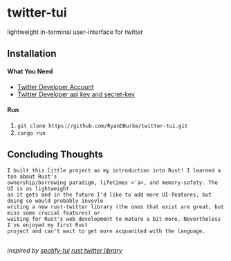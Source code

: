 # twitter-tui

lightweight in-terminal user-interface for twitter

## Installation

#### What You Need
* [Twitter Developer Account](https://developer.twitter.com/en)
* [Twitter Developer api key and secret-key](https://developer.twitter.com/en/portal/dashboard)

#### Run
1. ```git clone https://github.com/RyanDBurke/twitter-tui.git```
2. ```cargo run```

## Concluding Thoughts
```
I built this little project as my introduction into Rust! I learned a ton about Rust's
ownership/borrowing paradigm, lifetimes <'a>, and memory-safety. The UI is as lightweight
as it gets and in the future I'd like to add more UI-features, but doing so would probably invovle
writing a new rust-twitter library (the ones that exist are great, but miss some crucial features) or
waiting for Rust's web development to mature a bit more. Nevertheless I've enjoyed my first Rust
project and can't wait to get more acquanited with the language.
```

##
<em>inspired by [spotify-tui](https://github.com/Rigellute/spotify-tui)</em>
<em>[rust twitter library](https://github.com/egg-mode-rs/egg-mode)</em>
